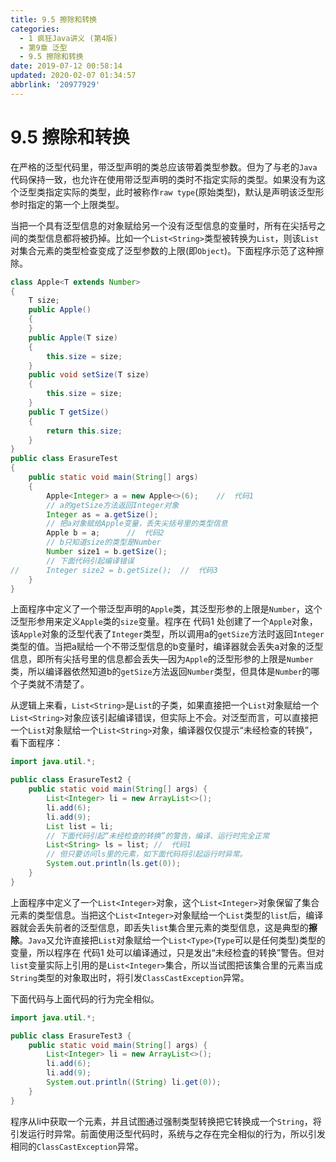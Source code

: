 ```yaml
---
title: 9.5 擦除和转换
categories: 
  - 1 疯狂Java讲义 (第4版)
  - 第9章 泛型
  - 9.5 擦除和转换
date: 2019-07-12 00:58:14
updated: 2020-02-07 01:34:57
abbrlink: '20977929'
---
```

# 9.5 擦除和转换
在严格的泛型代码里，带泛型声明的类总应该带着类型参数。但为了与老的`Java`代码保持一致，也允许在使用带泛型声明的类时不指定实际的类型。如果没有为这个泛型类指定实际的类型，此时被称作`raw type`(原始类型)，默认是声明该泛型形参时指定的第一个上限类型。

当把一个具有泛型信息的对象赋给另一个没有泛型信息的变量时，所有在尖括号之间的类型信息都将被扔掉。比如一个`List<String>`类型被转换为`List`，则该`List`对集合元素的类型检查变成了泛型参数的上限(即`Object`)。下面程序示范了这种擦除。

```java
class Apple<T extends Number>
{
	T size;
	public Apple()
	{
	}
	public Apple(T size)
	{
		this.size = size;
	}
	public void setSize(T size)
	{
		this.size = size;
	}
	public T getSize()
	{
		return this.size;
	}
}
public class ErasureTest
{
	public static void main(String[] args)
	{
		Apple<Integer> a = new Apple<>(6);    //  代码1 
		// a的getSize方法返回Integer对象
		Integer as = a.getSize();
		// 把a对象赋给Apple变量，丢失尖括号里的类型信息
		Apple b = a;      //  代码2 
		// b只知道size的类型是Number
		Number size1 = b.getSize();
		// 下面代码引起编译错误
//		Integer size2 = b.getSize();  //  代码3 
	}
}
```
上面程序中定义了一个带泛型声明的`Apple`类，其泛型形参的上限是`Number`，这个泛型形参用来定义`Apple`类的`size`变量。程序在 代码1 处创建了一个`Apple`对象，该`Apple`对象的泛型代表了`Integer`类型，所以调用a的`getSize`方法时返回`Integer`类型的值。当把a赋给一个不带泛型信息的b变量时，编译器就会丢失a对象的泛型信息，即所有尖括号里的信息都会丢失—因为`Apple`的泛型形参的上限是`Number`类，所以编译器依然知道b的`getSize`方法返回`Number`类型，但具体是`Number`的哪个子类就不清楚了。

从逻辑上来看，`List<String>`是`List`的子类，如果直接把一个`List`对象赋给一个`List<String>`对象应该引起编译错误，但实际上不会。对泛型而言，可以直接把一个`List`对象赋给一个`List<String>`对象，编译器仅仅提示“未经检查的转换”，看下面程序：
```java
import java.util.*;

public class ErasureTest2 {
	public static void main(String[] args) {
		List<Integer> li = new ArrayList<>();
		li.add(6);
		li.add(9);
		List list = li;
		// 下面代码引起“未经检查的转换”的警告，编译、运行时完全正常
		List<String> ls = list; //  代码1 
		// 但只要访问ls里的元素，如下面代码将引起运行时异常。
		System.out.println(ls.get(0));
	}
}
```
上面程序中定义了一个`List<Integer>`对象，这个`List<Integer>`对象保留了集合元素的类型信息。当把这个`List<Integer>`对象赋给一个`List`类型的`list`后，编译器就会丢失前者的泛型信息，即丢失`list`集合里元素的类型信息，这是典型的**擦除**。`Java`又允许直接把`List`对象赋给一个`List<Type>`(`Type`可以是任何类型)类型的变量，所以程序在 代码1 处可以编译通过，只是发出“未经检査的转换”警告。但对`list`变量实际上引用的是`List<Integer>`集合，所以当试图把该集合里的元素当成`String`类型的对象取出时，将引发`ClassCastException`异常。

下面代码与上面代码的行为完全相似。
```java
import java.util.*;

public class ErasureTest3 {
    public static void main(String[] args) {
        List<Integer> li = new ArrayList<>();
        li.add(6);
        li.add(9);
        System.out.println((String) li.get(0));
    }
}
```
程序从li中获取一个元素，并且试图通过强制类型转换把它转换成一个`String`，将引发运行时异常。前面使用泛型代码时，系统与之存在完全相似的行为，所以引发相同的`ClassCastException`异常。
